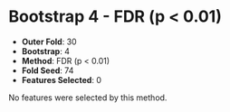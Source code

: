 # Bootstrap 4 - FDR (p < 0.01)

- **Outer Fold**: 30
- **Bootstrap**: 4
- **Method**: FDR (p < 0.01)
- **Fold Seed**: 74
- **Features Selected**: 0

No features were selected by this method.
